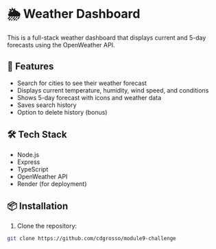 # 🌦️ Weather Dashboard

This is a full-stack weather dashboard that displays current and 5-day forecasts using the OpenWeather API.

## 🚀 Features
- Search for cities to see their weather forecast
- Displays current temperature, humidity, wind speed, and conditions
- Shows 5-day forecast with icons and weather data
- Saves search history
- Option to delete history (bonus)

## 🛠️ Tech Stack
- Node.js
- Express
- TypeScript
- OpenWeather API
- Render (for deployment)

## 📦 Installation

1. Clone the repository:
```bash
git clone https://github.com/cdgrosso/module9-challenge
